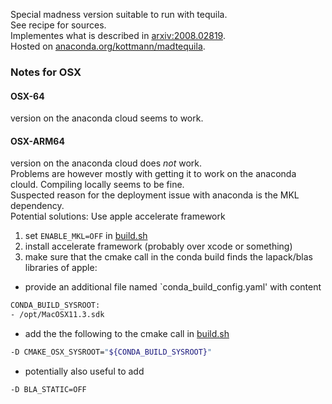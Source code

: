 Special madness version suitable to run with tequila.  
See recipe for sources.  
Implementes what is described in [arxiv:2008.02819](https://arxiv.org/abs/2008.02819).  
Hosted on [anaconda.org/kottmann/madtequila](https://anaconda.org/kottmann/madtequila).  

### Notes for OSX
#### OSX-64 
version on the anaconda cloud seems to work. 
#### OSX-ARM64
version on the anaconda cloud does *not* work.  
Problems are however mostly with getting it to work on the anaconda clould. Compiling locally seems to be fine.  
Suspected reason for the deployment issue with anaconda is the MKL dependency.  
Potential solutions: Use apple accelerate framework
1. set `ENABLE_MKL=OFF` in [build.sh](build.sh)
2. install accelerate framework (probably over xcode or something)
3. make sure that the cmake call in the conda build finds the lapack/blas libraries of apple:
  - provide an additional file named `conda_build_config.yaml' with content
  ```bash
  CONDA_BUILD_SYSROOT:
  - /opt/MacOSX11.3.sdk
  ```
  - add the the following to the cmake call in [build.sh](build.sh)
  ```bash
  -D CMAKE_OSX_SYSROOT="${CONDA_BUILD_SYSROOT}"
  ```
  - potentially also useful to add
  ```bash
  -D BLA_STATIC=OFF
  ```
